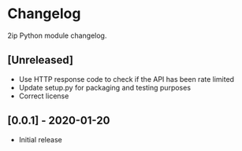 # Changelog

2ip Python module changelog.

## [Unreleased]

- Use HTTP response code to check if the API has been rate limited
- Update setup.py for packaging and testing purposes
- Correct license

## [0.0.1] - 2020-01-20

- Initial release
